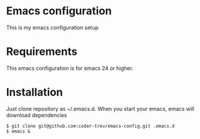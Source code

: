 # Emacs configuration
This is my emacs configuration setup

# Requirements
This emacs configuration is for emacs 24 or higher.

# Installation
Just clone repository as ~/.emacs.d. When you start your emacs, emacs will download dependencies

```
$ git clone git@github.com:coder-trev/emacs-config.git .emacs.d
$ emacs &
```
